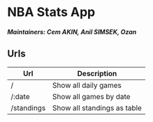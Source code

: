 # NBA Stats App
##### Maintainers: Cem AKIN, Anil SIMSEK, Ozan

## Urls


| Url        | Description                 |
|------------|-----------------------------|
| /          | Show all daily games        |
| /:date     | Show all games by date      |
| /standings | Show all standings as table |
